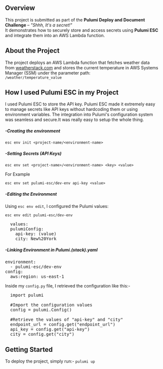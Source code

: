 ## Overview
This project is submitted as part of the **Pulumi Deploy and Document Challenge** – *"Shhh, It's a secret!"*  
It demonstrates how to securely store and access secrets using **Pulumi ESC** and integrate them into an AWS Lambda function.

## About the Project
The project deploys an AWS Lambda function that fetches weather data from [weatherstack.com](https://weatherstack.com/) and stores the current temperature in AWS Systems Manager (SSM) under the parameter path:  
`/weather/temperature_value`

## How I used Pulumi ESC in my Project
I used Pulumi ESC to store the API key. Pulumi ESC made it extremely easy to manage secrets like API keys without hardcoding them or using environment variables. The integration into Pulumi's configuration system was seamless and secure.It was really easy to setup the whole thing.

##### -Creating the environment
`esc env init <project-name/<environment-name>`

##### -Setting Secrets (API Keys)
`esc env set <project-name>/<environment-name> <key> <value>`

For Example

`esc env set pulumi-esc/dev-env api-key <value>`

##### -Editing the Environment
Using `esc env edit`, I configured the Pulumi values:

`esc env edit pulumi-esc/dev-env`
<pre>
  values:
  pulumiConfig:
    api-key: (value)
    city: New%20York
</pre> 

##### -Linking Environment in Pulumi.(stack).yaml
<pre>environment:
  - pulumi-esc/dev-env
config:
  aws:region: us-east-1</pre>

Inside my `config.py` file, I retrieved the configuration like this:-

<pre>
  import pulumi
  
  #Import the configuration values
  config = pulumi.Config()

  #Retrieve the values of "api-key" and "city"
  endpoint_url = config.get("endpoint_url")
  api_key = config.get("api-key")
  city = config.get("city")
</pre>

## Getting Started
To deploy the project, simply run:-
`pulumi up`  

